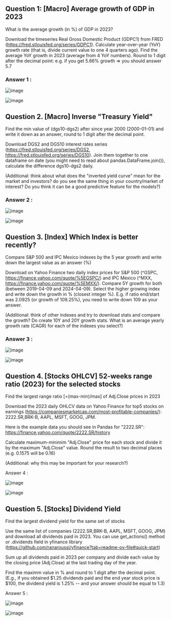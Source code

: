 
## Question 1: [Macro] Average growth of GDP in 2023

What is the average growth (in %) of GDP in 2023?

Download the timeseries Real Gross Domestic Product (GDPC1) from FRED (https://fred.stlouisfed.org/series/GDPC1). Calculate year-over-year (YoY) growth rate (that is, divide current value to one 4 quarters ago). Find the average YoY growth in 2023 (average from 4 YoY numbers). Round to 1 digit after the decimal point: e.g. if you get 5.66% growth => you should answer 5.7

### Answer 1 : 

![image](https://github.com/garjita63/stock-market-course/assets/77673886/e38a94e3-6615-4d67-a558-3e599c51af2c)

![image](https://github.com/garjita63/stock-market-course/assets/77673886/c4ed10d0-9ed9-4479-babd-6c2d7fc7c33e)


## Question 2. [Macro] Inverse "Treasury Yield"

Find the min value of (dgs10-dgs2) after since year 2000 (2000-01-01) and write it down as an answer, round to 1 digit after the decimal point.

Download DGS2 and DGS10 interest rates series (https://fred.stlouisfed.org/series/DGS2, https://fred.stlouisfed.org/series/DGS10). Join them together to one dataframe on date (you might need to read about pandas.DataFrame.join()), calculate the difference dgs10-dgs2 daily.

(Additional: think about what does the "inverted yield curve" mean for the market and investors? do you see the same thing in your country/market of interest? Do you think it can be a good predictive feature for the models?)


### Answer 2 :

![image](https://github.com/garjita63/stock-market-course/assets/77673886/971a1cb0-08e3-4a4d-9f36-969b33001f3f)

![image](https://github.com/garjita63/stock-market-course/assets/77673886/20a083ee-030f-4e06-944d-b636e6451aca)


## Question 3. [Index] Which Index is better recently?

Compare S&P 500 and IPC Mexico indexes by the 5 year growth and write down the largest value as an answer (%)

Download on Yahoo Finance two daily index prices for S&P 500 (^GSPC, https://finance.yahoo.com/quote/%5EGSPC/) and IPC Mexico (^MXX, https://finance.yahoo.com/quote/%5EMXX/). Compare 5Y growth for both (between 2019-04-09 and 2024-04-09). Select the higher growing index and write down the growth in % (closest integer %). E.g. if ratio end/start was 2.0925 (or growth of 109.25%), you need to write down 109 as your answer.

(Additional: think of other indexes and try to download stats and compare the growth? Do create 10Y and 20Y growth stats. What is an average yearly growth rate (CAGR) for each of the indexes you select?)

### Answer 3 :

![image](https://github.com/garjita63/stock-market-course/assets/77673886/aaa761a5-30c8-451c-af32-7f93d1a4d1d0)

![image](https://github.com/garjita63/stock-market-course/assets/77673886/97c4be39-d9f7-4655-b0d2-44ed758fc963)


## Question 4. [Stocks OHLCV] 52-weeks range ratio (2023) for the selected stocks

Find the largest range ratio [=(max-min)/max] of Adj.Close prices in 2023

Download the 2023 daily OHLCV data on Yahoo Finance for top5 stocks on earnings (https://companiesmarketcap.com/most-profitable-companies/): 2222.SR,BRK-B, AAPL, MSFT, GOOG, JPM.

Here is the example data you should see in Pandas for "2222.SR": https://finance.yahoo.com/quote/2222.SR/history

Calculate maximum-minimim "Adj.Close" price for each stock and divide it by the maximum "Adj.Close" value. Round the result to two decimal places (e.g. 0.1575 will be 0.16)

(Additional: why this may be important for your research?)

Answer 4 :

![image](https://github.com/garjita63/stock-market-course/assets/77673886/73ac2641-919f-4f99-a7b1-c6cd0c8e712b)

![image](https://github.com/garjita63/stock-market-course/assets/77673886/a0b5605c-3109-4884-9d43-7cfc779a08c4)


## Question 5. [Stocks] Dividend Yield

Find the largest dividend yield for the same set of stocks

Use the same list of companies (2222.SR,BRK-B, AAPL, MSFT, GOOG, JPM) and download all dividends paid in 2023. You can use get_actions() method or .dividends field in yfinance library (https://github.com/ranaroussi/yfinance?tab=readme-ov-file#quick-start)

Sum up all dividends paid in 2023 per company and divide each value by the closing price (Adj.Close) at the last trading day of the year.

Find the maximm value in % and round to 1 digit after the decimal point. (E.g., if you obtained $1.25 dividends paid and the end year stock price is $100, the dividend yield is 1.25% -- and your answer should be equal to 1.3)

Answer 5 :

![image](https://github.com/garjita63/stock-market-course/assets/77673886/1ac792dd-c34d-4173-a1fd-b241c077e716)

![image](https://github.com/garjita63/stock-market-course/assets/77673886/aee3989c-e737-4aec-a1f8-ecf0f5bf4b24)


